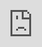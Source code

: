 <iframe src="https://player.vimeo.com/video/713229997?h=2d63618c2c&amp;badge=0&amp;autopause=0&amp;player_id=0&amp;app_id=58479" frameborder="0" allow="autoplay; fullscreen; picture-in-picture" allowfullscreen style="position:absolute;top:0;left:0;width:100%;height:100%;" title="OneJS Fortnite UI"></iframe>

This sample code is meant for [OneJS](https://onejs.com) users. It is based on a newer version that's still being prepared for the Asset Store. Request access to the private repo in our Discord if you'd like to try things early. 